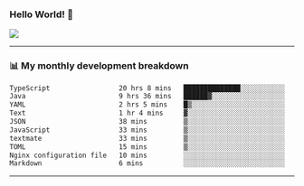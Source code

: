 ### Hello World! 👋

<a>
  <img align="center" src="https://github-readme-stats.vercel.app/api?username=megatunger&count_private=true&include_all_commits=true&bg_color=30,56CCF2,2F80ED&title_color=fff&text_color=fff" />
</a>

------
### 📊 My monthly development breakdown

<!--START_SECTION:waka-->

```txt
TypeScript                 20 hrs 8 mins   ██████████████░░░░░░░░░░░   56.25 %
Java                       9 hrs 36 mins   ██████▓░░░░░░░░░░░░░░░░░░   26.84 %
YAML                       2 hrs 5 mins    █▒░░░░░░░░░░░░░░░░░░░░░░░   05.84 %
Text                       1 hr 4 mins     ▓░░░░░░░░░░░░░░░░░░░░░░░░   03.02 %
JSON                       38 mins         ▒░░░░░░░░░░░░░░░░░░░░░░░░   01.80 %
JavaScript                 33 mins         ▒░░░░░░░░░░░░░░░░░░░░░░░░   01.58 %
textmate                   33 mins         ▒░░░░░░░░░░░░░░░░░░░░░░░░   01.54 %
TOML                       15 mins         ▒░░░░░░░░░░░░░░░░░░░░░░░░   00.72 %
Nginx configuration file   10 mins         ░░░░░░░░░░░░░░░░░░░░░░░░░   00.47 %
Markdown                   6 mins          ░░░░░░░░░░░░░░░░░░░░░░░░░   00.29 %
```

<!--END_SECTION:waka-->

------
